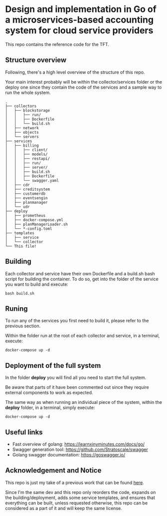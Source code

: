 # Design and implementation in Go of a microservices-based accounting system for cloud service providers

This repo contains the reference code for the TFT.


## Structure overview

Following, there's a high level overview of the structure of this repo.

Your main interest probably will be within the collector/services folder or the deploy one since they contain the code of the services and a sample way to run the whole system.

```
.
├── collectors
│   ├── blockstorage
│   │   ├── run/
│   │   ├── Dockerfile
│   │   └── build.sh
│   ├── network
│   ├── objects
│   └── servers
├── services
│   ├── billing
│   │   ├── client/
│   │   ├── models/
│   │   ├── restapi/
│   │   ├── run/
│   │   ├── server/
│   │   ├── build.sh
│   │   ├── Dockerfile
│   │   └── swagger.yaml
│   ├── cdr
│   ├── creditsystem
│   ├── customerdb
│   ├── eventsengin
│   ├── planmanager
│   └── udr
├── deploy
│   ├── prometheus
│   ├── docker-compose.yml
│   ├── planManagerLoader.sh
│   └── *-config.toml
├── templates
│   ├── service
│   └── collector
└── This file!
```


## Building

Each collector and service have their own Dockerfile and a build.sh bash script for building the container.
To do so, get into the folder of the service you want to build and execute:

```
bash build.sh
```

## Runing

To run any of the services you first need to build it, please refer to the previous section.

Within the folder run at the root of each collector and service, in a terminal, execute:

```
docker-compose up -d
```

## Deployment of the full system
In the folder **deploy** you will find all you need to start the full system.

Be aware that parts of it have been commented out since they require external components to work as expected.

The same way as when running an individual piece of the system, within the **deploy** folder, in a terminal, simply execute:

```
docker-compose up -d
```

## Useful links

- Fast overview of golang: https://learnxinyminutes.com/docs/go/
- Swagger generation tool: https://github.com/Stratoscale/swagger
- Golang swagger documentation: https://goswagger.io/

## Acknowledgement and Notice
This repo is just my take of a previous work that can be found [here](https://github.com/Cyclops-Labs/cyclops-4-hpc).

Since I'm the same dev and this repo only reorders the code, expands on the building/deployment, adds some service templates, and ensures that everything can be built, unless requested otherwise, this repo can be considered as a part of it and will keep the same license.